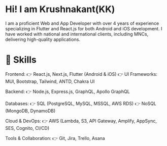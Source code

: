 # Hi! I am Krushnakant(KK)
I am a proficient Web and App Developer with over 4 years of experience specializing in Flutter and React.js for both Android and iOS development. I have worked with national and international clients, including MNCs, delivering high-quality applications.

# 🚀 Skills
Frontend:
👉 React.js, Next.js, Flutter (Android & iOS)
👉 UI Frameworks: MUI, Bootstrap, Tailwind, ANTD, Chakra UI

Backend:
👉 Node.js, Express.js, GraphQL, Apollo GraphQL

Databases:
👉 SQL (PostgreSQL, MySQL, MSSQL, AWS RDS)
👉 NoSQL (MongoDB, DynamoDB)

Cloud & DevOps:
👉 AWS (Lambda, S3, API Gateway, Amplify, AppSync, SES, Cognito, CI/CD)

Tools & Collaboration:
👉 Git, Jira, Trello, Asana



